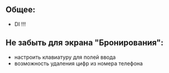 ## Общее:
* DI !!!

## Не забыть для экрана "Бронирования":
* настроить клавиатуру для полей ввода
* возможность удаления цифр из номера телефона

